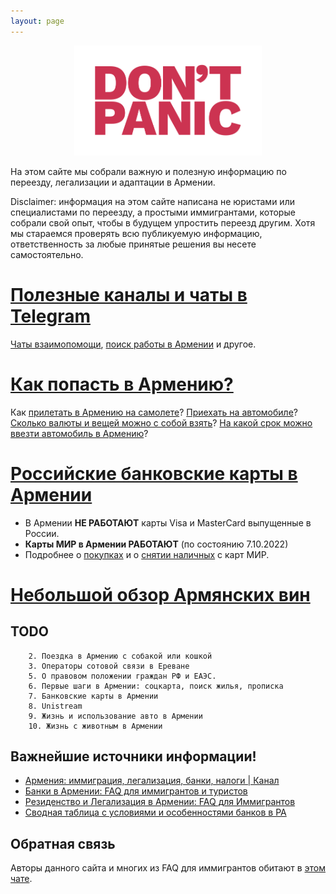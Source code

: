 ```yaml
---
layout: page
---
```


<p style="text-align: center;"><img src="/assets/panic.svg" alt="Don't panic!" width="300px"></p>

На этом сайте мы собрали важную и полезную информацию по переезду, легализации и адаптации в Армении.

Disclaimer: информация на этом сайте написана не юристами или специалистами по переезду, а простыми
иммигрантами, которые собрали свой опыт, чтобы в будущем упростить переезд другим. Хотя мы стараемся
проверять всю публикуемую информацию, ответственность за любые принятые решения вы несете самостоятельно.

# [Полезные каналы и чаты в Telegram](/telegram-groups)

[Чаты взаимопомощи](/telegram-groups#помощь-иммигрантам), [поиск работы в Армении](/telegram-groups#поиск-работы) и другое.

# [Как попасть в Армению?](/border)

Как [прилетать в Армению на самолете](/border#как-прилететь-в-армению)?
[Приехать на автомобиле](/border#как-приехать-в-армению-по-земле)?
[Сколько валюты и вещей можно с собой взять](/border)?
[На какой срок можно ввезти автомобиль в Армению](/border#на-какой-срок-можно-ввезти-автомобиль-в-армению)?

# [Российские банковские карты в Армении](/russian-cards)

- В Армении **НЕ РАБОТАЮТ** карты Visa и MasterCard выпущенные в России.
- **Карты МИР в Армении РАБОТАЮТ** (по состоянию 7.10.2022)
- Подробнее о [покупках](/russian-cards#особенности-работы-карт-мир-в-армении) и о [снятии наличных](/russian-cards#снятие-наличных-с-карт-мир) с карт МИР.

# [Небольшой обзор Армянских вин](/armenian-wines)

## TODO

```
    2. Поездка в Армению с собакой или кошкой
    3. Операторы сотовой связи в Ереване
    5. О правовом положении граждан РФ и ЕАЭС.
    6. Первые шаги в Армении: соцкарта, поиск жилья, прописка
    7. Банковские карты в Армении
    8. Unistream
    9. Жизнь и использование авто в Армении
    10. Жизнь с животным в Армении
```

## Важнейшие источники информации!

- [Армения: иммиграция, легализация, банки, налоги \| Канал](https://t.me/am_banking_and_residency)
- [Банки в Армении: FAQ для иммигрантов и туристов](https://bit.ly/armenian-banks-faq)
- [Резиденство и Легализация в Армении: FAQ для Иммигрантов](https://bit.ly/armenian-residency-faq)
- [Сводная таблица с условиями и особенностями банков в РА](https://bit.ly/armenian-banks-terms)

## Обратная связь

Авторы данного сайта и многих из FAQ для иммигрантов обитают в [этом чате](https://t.me/am_banking_and_relocation_chat).
